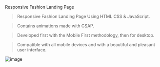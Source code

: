 Responsive Fashion Landing Page
 > Responsive Fashion Landing Page Using HTML CSS & JavaScript.
 
 > Contains animations made with GSAP.
 
 > Developed first with the Mobile First methodology, then for desktop.
 
 > Compatible with all mobile devices and with a beautiful and pleasant user interface.
 
![image](https://user-images.githubusercontent.com/105902350/229976237-17862ed5-5816-49c9-b0b2-55ef17c0ff8b.png)

